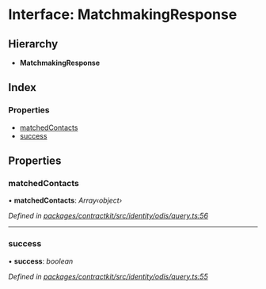 # Interface: MatchmakingResponse

## Hierarchy

* **MatchmakingResponse**

## Index

### Properties

* [matchedContacts](_contractkit_src_identity_odis_query_.matchmakingresponse.md#matchedcontacts)
* [success](_contractkit_src_identity_odis_query_.matchmakingresponse.md#success)

## Properties

###  matchedContacts

• **matchedContacts**: *Array‹object›*

*Defined in [packages/contractkit/src/identity/odis/query.ts:56](https://github.com/celo-org/celo-monorepo/blob/master/packages/contractkit/src/identity/odis/query.ts#L56)*

___

###  success

• **success**: *boolean*

*Defined in [packages/contractkit/src/identity/odis/query.ts:55](https://github.com/celo-org/celo-monorepo/blob/master/packages/contractkit/src/identity/odis/query.ts#L55)*
